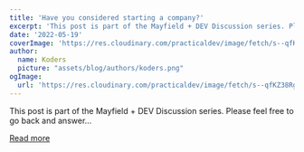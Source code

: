 ```yaml
---
title: 'Have you considered starting a company?'
excerpt: 'This post is part of the Mayfield + DEV Discussion series. Please feel free to go back and answer...'
date: '2022-05-19'
coverImage: 'https://res.cloudinary.com/practicaldev/image/fetch/s--qfKZ38Rg--/c_imagga_scale,f_auto,fl_progressive,h_420,q_auto,w_1000/https://dev-to-uploads.s3.amazonaws.com/uploads/articles/m4jn63dgidq2r1r2d9sh.png'
author:
  name: Koders
  picture: "assets/blog/authors/koders.png"
ogImage:
  url: 'https://res.cloudinary.com/practicaldev/image/fetch/s--qfKZ38Rg--/c_imagga_scale,f_auto,fl_progressive,h_420,q_auto,w_1000/https://dev-to-uploads.s3.amazonaws.com/uploads/articles/m4jn63dgidq2r1r2d9sh.png'
---
```


This post is part of the Mayfield + DEV Discussion series. Please feel free to go back and answer...

[Read more](https://dev.to/devteam/have-you-considered-starting-a-company-4mgm)
